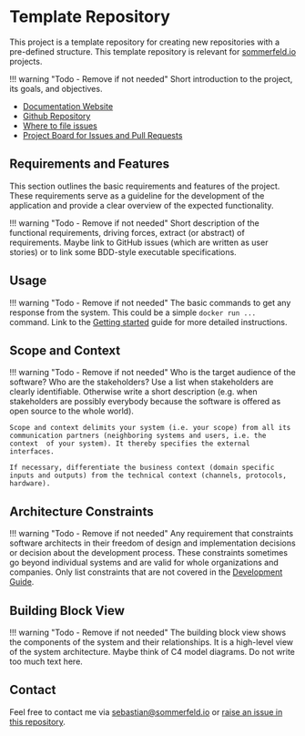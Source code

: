 <!-- ---
hide:
  - navigation
--- -->

# Template Repository
[doc-website]: https://sommerfeld-io.github.io/template-repository
[github-repo]: https://github.com/sommerfeld-io/template-repository
[file-issues]: https://github.com/sommerfeld-io/template-repository/issues
[project-board]: https://github.com/orgs/sommerfeld-io/projects/1/views/17

This project is a template repository for creating new repositories with a pre-defined structure. This template repository is relevant for [sommerfeld.io](https://github.com/sommerfeld-io) projects.

!!! warning "Todo - Remove if not needed"
    Short introduction to the project, its goals, and objectives.

- [Documentation Website][doc-website]
- [Github Repository][github-repo]
- [Where to file issues][file-issues]
- [Project Board for Issues and Pull Requests][project-board]

## Requirements and Features
This section outlines the basic requirements and features of the project. These requirements serve as a guideline for the development of the application and provide a clear overview of the expected functionality.

!!! warning "Todo - Remove if not needed"
    Short description of the functional requirements, driving forces, extract (or abstract) of requirements. Maybe link to GitHub issues (which are written as user stories) or to link some BDD-style executable specifications.

## Usage
!!! warning "Todo - Remove if not needed"
    The basic commands to get any response from the system. This could be a simple `docker run ...` command. Link to the [Getting started](https://sommerfeld-io.github.io/template-repository/usage) guide for more detailed instructions.

## Scope and Context
!!! warning "Todo - Remove if not needed"
    Who is the target audience of the software? Who are the stakeholders? Use a list when stakeholders are clearly identifiable. Otherwise write a short description (e.g. when stakeholders are possibly everybody because the software is offered as open source to the whole world).

    Scope and context delimits your system (i.e. your scope) from all its communication partners (neighboring systems and users, i.e. the context  of your system). It thereby specifies the external interfaces.

    If necessary, differentiate the business context (domain specific inputs and outputs) from the technical context (channels, protocols, hardware).

## Architecture Constraints
!!! warning "Todo - Remove if not needed"
    Any requirement that constraints software architects in their freedom of design and implementation decisions or decision about the development process. These constraints sometimes go beyond individual systems and are valid for whole organizations and companies. Only list constraints that are not covered in the [Development Guide](https://sommerfeld-io.github.io/template-repository/about/development-guide).

## Building Block View
!!! warning "Todo - Remove if not needed"
    The building block view shows the components of the system and their relationships. It is a high-level view of the system architecture. Maybe think of C4 model diagrams. Do not write too much text here.

## Contact
Feel free to contact me via <sebastian@sommerfeld.io> or [raise an issue in this repository][file-issues].

<!-- !    DO NOT EDIT DIRECTLY !!!!!                              -->
<!-- !    File is auto-generated by pipeline                      -->
<!-- !    Contents are based on files from docs/contents/about    -->

